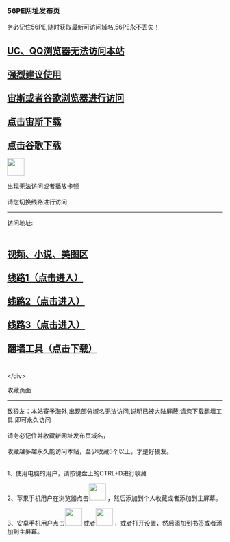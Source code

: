 <div class="red"><h3>56PE网址发布页</h3></div>
<div>务必记住56PE,随时获取最新可访问域名,56PE永不丢失！</div>
<div>
<h2>
<a href="https://goodzeus.com" target="_blank">UC、QQ浏览器无法访问本站<br /><br />强烈建议使用<br /><br />宙斯或者谷歌浏览器进行访问
<br />
<br />
点击宙斯下载</a>
<br /><br />
<a href="https://www.google.cn/chrome/">点击谷歌下载</a>
</h2>
	<img src="/images/spacer.gif" alt="" width="40" height="40" /> 
</div>


<div class="bookmark"><p>出现无法访问或者播放卡顿<br /><br />请您切换线路进行访问</p>

<hr /></div>

<div></div>

<div><p>访问地址: <br /><br />
<h2>
	<a href="give/4.html" target="_blank">视频、小说、美图区</a><br /><br />
	<a href="give/1.html" target="_blank">线路1（点击进入）</a><br /><br /> 
	<a href="give/2.html" target="_blank">线路2（点击进入）</a><br /><br /> 
	<a href="give/3.html" target="_blank">线路3（点击进入）</a><br /><br /> 
	<a href="https://www.speedin.in" target="_blank">翻墙工具（点击下载）</a><br /><br /> 

</h2>
 &lt;/div&gt;
 
 <div class="bookmark"><p>收藏页面</p><hr /></div>
致狼友：本站寄予海外,出现部分域名无法访问,说明已被大陆屏蔽,请您下载翻墙工具,即可永久访问<br /><br /> 请务必记住并收藏新网址发布页域名，<br /><br /> 
收藏越多越永久能访问本站，至少收藏5个以上，才是好狼友。<br /> <br /> 

1、使用电脑的用户，请按键盘上的CTRL+D进行收藏  <br /> 

2、苹果手机用户在浏览器点击<img src="images/ios_share.png" alt="" width="40" height="40" />  ，然后添加到个人收藏或者添加到主屏幕。 <br /> 

3、安卓手机用户点击<img src="images/android_share.png" alt="" width="40" height="40" /> 或者<img src="images/001.png" alt="" width="40" height="40" /> ，或者打开设置，然后添加到书签或者添加到主屏幕。 <br /> 
<br /> 
